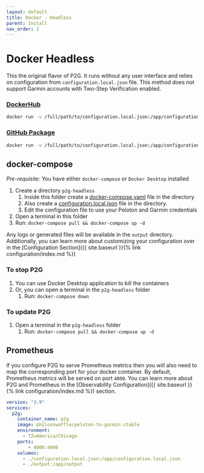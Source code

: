 ```yaml
---
layout: default
title: Docker - Headless
parent: Install
nav_order: 2
---
```


# Docker Headless

This the original flavor of P2G. It runs without any user interface and relies on configuration from `configuration.local.json` file.  This method does not support Garmin accounts with Two-Step Verification enabled.

### [DockerHub](https://hub.docker.com/r/philosowaffle/peloton-to-garmin)

```bash
docker run -v /full/path/to/configuration.local.json:/app/configuration.local.json -v /full/path/to/output:/app/output philosowaffle/peloton-to-garmin:stable
```

### [GitHub Package](https://github.com/philosowaffle/peloton-to-garmin/pkgs/container/peloton-to-garmin)

```bash
docker run -v /full/path/to/configuration.local.json:/app/configuration.local.json -v /full/path/to/output:/app/output ghcr.io/philosowaffle/peloton-to-garmin:stable
```

## docker-compose

*Pre-requisite:* You have either `docker-compose` or `Docker Desktop` installed

1. Create a directory `p2g-headless`
    1. Inside this folder create a [docker-compose.yaml](https://github.com/philosowaffle/peloton-to-garmin/blob/master/docker/docker-compose.yaml) file in the directory
    1. Also create a [configuration.local.json](https://github.com/philosowaffle/peloton-to-garmin/blob/master/configuration.example.json) file in the directory.
    1. Edit the configuration file to use your Peloton and Garmin credentials
1. Open a terminal in this folder
1. Run: `docker-compose pull && docker-compose up -d`

Any logs or generated files will be available in the `output` directory.  Additionally, you can learn more about customizing your configuration over in the [Configuration Section]({{ site.baseurl }}{% link configuration/index.md %})

### To stop P2G

1. You can use Docker Desktop application to kill the containers
1. Or, you can open a terminal in the `p2g-headless` folder
    1. Run: `docker-compose down`

### To update P2G

1. Open a terminal in the `p2g-headless` folder
    1. Run: `docker-compose pull && docker-compose up -d`

## Prometheus

If you configure P2G to serve Prometheus metrics then you will also need to map the corresponding port for your docker container. By default, Prometheus metrics will be served on port `4000`. You can learn more about P2G and Prometheus in the [Observability Configuration]({{ site.baseurl }}{% link configuration/index.md %}) section.

```yaml
version: "3.9"
services:
  p2g:
    container_name: p2g
    image: philosowaffle/peloton-to-garmin:stable
    environment:
      - TZ=America/Chicago
    ports:
        - 4000:4000
    volumes:
      - ./configuration.local.json:/app/configuration.local.json
      - ./output:/app/output
```
